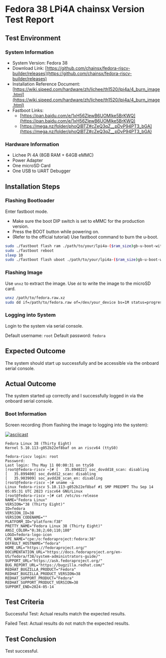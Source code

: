 # Fedora 38 LPi4A chainsx Version Test Report

## Test Environment

### System Information

- System Version: Fedora 38
- Download Link: [https://github.com/chainsx/fedora-riscv-builder/releases](https://github.com/chainsx/fedora-riscv-builder/releases)
- Installation Reference Document: [https://wiki.sipeed.com/hardware/zh/lichee/th1520/lpi4a/4_burn_image.html](https://wiki.sipeed.com/hardware/zh/lichee/th1520/lpi4a/4_burn_image.html)
- Fastboot Links:
    - [https://pan.baidu.com/e/1xH56ZlewB6UOMlke5BrKWQ](https://pan.baidu.com/e/1xH56ZlewB6UOMlke5BrKWQ)
    - [https://mega.nz/folder/phoQlBTZ#cZeQ3qZ__pDvP94PT3_bGA](https://mega.nz/folder/phoQlBTZ#cZeQ3qZ__pDvP94PT3_bGA)

### Hardware Information

- Lichee Pi 4A (8GB RAM + 64GB eMMC)
- Power Adapter
- One microSD Card
- One USB to UART Debugger

## Installation Steps

### Flashing Bootloader

Enter fastboot mode.
- Make sure the boot DIP switch is set to eMMC for the production version.
- Press the BOOT button while powering on.
- (Refer to the official tutorial) Use fastboot command to burn the u-boot.

```bash
sudo ./fastboot flash ram ./path/to/your/lpi4a-($ram_size)gb-u-boot-with-spl.bin
sudo ./fastboot reboot
sleep 10
sudo ./fastboot flash uboot ./path/to/your/lpi4a-($ram_size)gb-u-boot-with-spl.bin
```

### Flashing Image

Use `unxz` to extract the image.
Use `dd` to write the image to the microSD card.

```bash
unxz /path/to/fedora.raw.xz
sudo dd if=/path/to/fedora.raw of=/dev/your_device bs=1M status=progress
```

### Logging into System

Login to the system via serial console.

Default username: `root`
Default password: `fedora`

## Expected Outcome

The system should start up successfully and be accessible via the onboard serial console.

## Actual Outcome

The system started up correctly and I successfully logged in via the onboard serial console.

### Boot Information

Screen recording (from flashing the image to logging into the system):

[![asciicast](https://asciinema.org/a/EkD4lbohO4sNJGO518rLQtL59.svg)](https://asciinema.org/a/EkD4lbohO4sNJGO518rLQtL59)

```log
Fedora Linux 38 (Thirty Eight)
Kernel 5.10.113-g052b22ef8baf on an riscv64 (ttyS0)

fedora-riscv login: root
Password: 
Last login: Thu May 11 00:00:31 on ttyS0
[root@fedora-riscv ~]# [   35.894822] soc_dovdd18_scan: disabling
[   35.899400] soc_dvdd12_scan: disabling
[   35.903909] soc_avdd28_scan_en: disabling
[root@fedora-riscv ~]# uname -a
Linux fedora-riscv 5.10.113-g052b22ef8baf #1 SMP PREEMPT Thu Sep 14 05:05:31 UTC 2023 riscv64 GNU/Linux
[root@fedora-riscv ~]# cat /etc/os-release 
NAME="Fedora Linux"
VERSION="38 (Thirty Eight)"
ID=fedora
VERSION_ID=38
VERSION_CODENAME=""
PLATFORM_ID="platform:f38"
PRETTY_NAME="Fedora Linux 38 (Thirty Eight)"
ANSI_COLOR="0;38;2;60;110;180"
LOGO=fedora-logo-icon
CPE_NAME="cpe:/o:fedoraproject:fedora:38"
DEFAULT_HOSTNAME="fedora"
HOME_URL="https://fedoraproject.org/"
DOCUMENTATION_URL="https://docs.fedoraproject.org/en-US/fedora/f38/system-administrators-guide/"
SUPPORT_URL="https://ask.fedoraproject.org/"
BUG_REPORT_URL="https://bugzilla.redhat.com/"
REDHAT_BUGZILLA_PRODUCT="Fedora"
REDHAT_BUGZILLA_PRODUCT_VERSION=38
REDHAT_SUPPORT_PRODUCT="Fedora"
REDHAT_SUPPORT_PRODUCT_VERSION=38
SUPPORT_END=2024-05-14
```

## Test Criteria

Successful Test: Actual results match the expected results.

Failed Test: Actual results do not match the expected results.

## Test Conclusion

Test successful.
